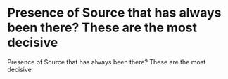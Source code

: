 # Presence of Source that has always been there? These are the most decisive

Presence of Source that has always been there? These are the most decisive